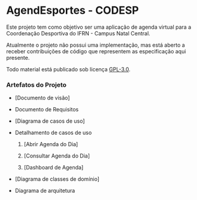 # AgendEsportes - CODESP

Este projeto tem como objetivo ser uma aplicação de agenda virtual para a Coordenação Desportiva do IFRN - Campus Natal Central.

Atualmente o projeto não possui uma implementação, mas está aberto a receber contribuições de código que representem as especificação aqui presente.

Todo material está publicado sob licença [GPL-3.0](https://www.gnu.org/licenses/quick-guide-gplv3.pt-br.html).

### Artefatos do Projeto

* [Documento de visão]

* Documento de Requisitos

* [Diagrama de casos de uso]

* Detalhamento de casos de uso 

  1. [Abrir Agenda do Dia]

  2. [Consultar Agenda do Dia]

  3. [Dashboard de Agenda]
* [Diagrama de classes de domínio]
* Diagrama de arquitetura
